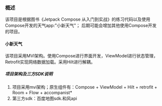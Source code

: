 ### 概述
该项目是根据图书《Jetpack Compose 从入门到实战》的练习代码以及使用Compose开发的天气app:"小新天气"；
后期可能会增加其他使用Compose开发的项目。

#### 小新天气
该项目采用MVI架构。使用Compose进行界面开发，ViewModel进行状态管理，Retrofit实现网络数据加载。采用Hilt进行解耦。

##### 项目架构及三方SDK说明
1. 项目采用mvi架构；原生组件有：Compose + ViewModel + Hilt + retrofit + Room  + Flow + accompanist*
2. 第三方sdk：百度地图sdk.和风api



